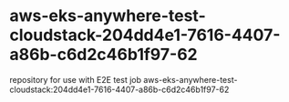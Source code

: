 # aws-eks-anywhere-test-cloudstack-204dd4e1-7616-4407-a86b-c6d2c46b1f97-62
repository for use with E2E test job aws-eks-anywhere-test-cloudstack:204dd4e1-7616-4407-a86b-c6d2c46b1f97-62
